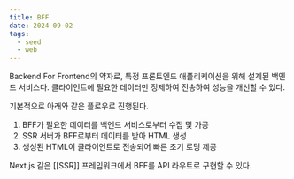 ```yaml
---
title: BFF
date: 2024-09-02
tags:
  - seed
  - web
---
```


Backend For Frontend의 약자로, 특정 프론트엔드 애플리케이션을 위해 설계된 백엔드 서비스다. 
클라이언트에 필요한 데이터만 정제하여 전송하여 성능을 개선할 수 있다.

기본적으로 아래와 같은 플로우로 진행된다.

1. BFF가 필요한 데이터를 백엔드 서비스로부터 수집 및 가공
2. SSR 서버가 BFF로부터 데이터를 받아 HTML 생성
3. 생성된 HTML이 클라이언트로 전송되어 빠른 초기 로딩 제공

Next.js 같은 [[SSR]] 프레임워크에서 BFF를 API 라우트로 구현할 수 있다.
